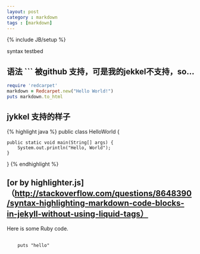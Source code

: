 ```yaml
---
layout: post
category : markdown
tags : [markdown]
---
```

{% include JB/setup %}

syntax testbed 

## 语法 ``` 被github 支持，可是我的jekkel不支持，so...

```ruby
require 'redcarpet'
markdown = Redcarpet.new("Hello World!")
puts markdown.to_html
```

## jykkel 支持的样子

{% highlight java %}
public class HelloWorld {

    public static void main(String[] args) {
        System.out.println("Hello, World");
    }

}
{% endhighlight %}


## [or by highlighter.js]（http://stackoverflow.com/questions/8648390/syntax-highlighting-markdown-code-blocks-in-jekyll-without-using-liquid-tags）

Here is some Ruby code.

<pre>
  <code class="ruby">
    puts "hello"
  </code>
</pre>